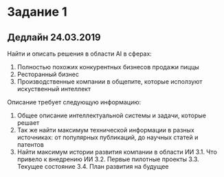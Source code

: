 # Задание 1
## Дедлайн 24.03.2019

Найти и описать решения в области AI в сферах:
1. Полностью похожих конкурентных бизнесов продажи пиццы
2. Ресторанный бизнес
3. Производственные компании в общепите, которые исползуют искуственный интеллект

Описание требует следующую информацию:
1. Общее описание интеллектуальной системы и задачи, которые решает
2. Так же найти максимум технической информации в разных источниках: от популярных публикаций, до научных статей и патентов
3. Найти максимум истории развития компании в области ИИ
  3.1. Что привело к внедрению ИИ
  3.2. Первые пилотные проекты
  3.3. Текущее состояние
  3.4. План развития на будущее
  

